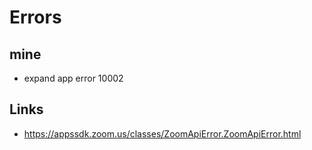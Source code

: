 # Errors
## mine
- expand app error 10002
## Links
- https://appssdk.zoom.us/classes/ZoomApiError.ZoomApiError.html
